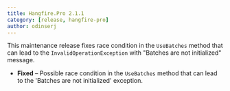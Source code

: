 ```yaml
---
title: Hangfire.Pro 2.1.1
category: [release, hangfire-pro]
author: odinserj
---
```


This maintenance release fixes race condition in the `UseBatches` method that can lead to the `InvalidOperationException` with "Batches are not initialized" message.

* **Fixed** – Possible race condition in the `UseBatches` method that can lead to the 'Batches are not initialized' exception.
